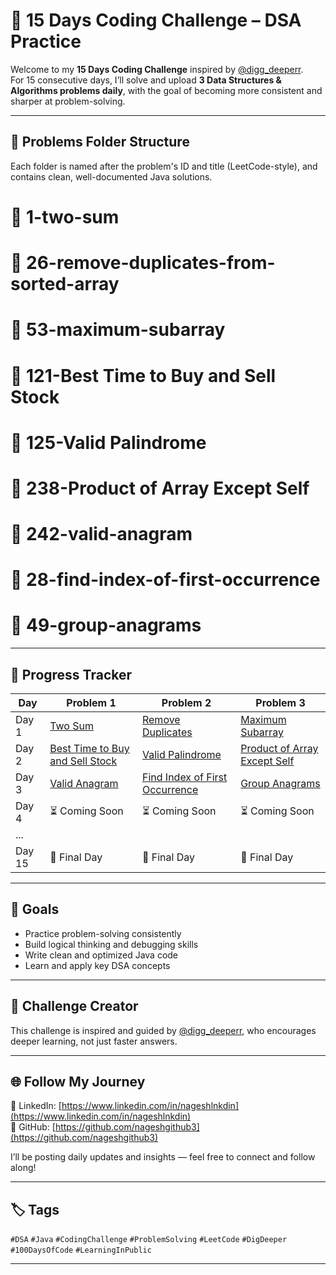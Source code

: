 # 🚀 15 Days Coding Challenge – DSA Practice

Welcome to my **15 Days Coding Challenge** inspired by [@digg_deeperr](https://www.instagram.com/digg_deeperr/).  
For 15 consecutive days, I’ll solve and upload **3 Data Structures & Algorithms problems daily**, with the goal of becoming more consistent and sharper at problem-solving.

---

## 📌 Problems Folder Structure

Each folder is named after the problem's ID and title (LeetCode-style), and contains clean, well-documented Java solutions.

# 📁 1-two-sum
# 📁 26-remove-duplicates-from-sorted-array
# 📁 53-maximum-subarray
# 📁 121-Best Time to Buy and Sell Stock
# 📁 125-Valid Palindrome
# 📁 238-Product of Array Except Self
# 📂 242-valid-anagram
# 📂 28-find-index-of-first-occurrence
# 📂 49-group-anagrams


---

## 📅 Progress Tracker

| Day   | Problem 1 | Problem 2 | Problem 3 |
|-------|-----------|-----------|-----------|
| Day 1 | [Two Sum](./1-two-sum) | [Remove Duplicates](./26-remove-duplicates-from-sorted-array) | [Maximum Subarray](./53-maximum-subarray) |
| Day 2 | [Best Time to Buy and Sell Stock](./121-best-time-to-buy-and-sell-stock) | [Valid Palindrome](./125-valid-palindrome) | [Product of Array Except Self](./238-product-of-array-except-self) |
| Day 3 | [Valid Anagram](./242-valid-anagram) | [Find Index of First Occurrence](./28-find-index-of-first-occurrence) | [Group Anagrams](./49-group-anagrams) |
| Day 4 | ⏳ Coming Soon | ⏳ Coming Soon | ⏳ Coming Soon |
| ...   |             |             |             |
| Day 15 | 🚀 Final Day | 🚀 Final Day | 🚀 Final Day |

---

## 🧠 Goals

- Practice problem-solving consistently
- Build logical thinking and debugging skills
- Write clean and optimized Java code
- Learn and apply key DSA concepts

---

## 🔗 Challenge Creator

This challenge is inspired and guided by [@digg_deeperr](https://www.linkedin.com/in/digg_deeperr/), who encourages deeper learning, not just faster answers.

---

## 🌐 Follow My Journey

📌 LinkedIn: [https://www.linkedin.com/in/nageshlnkdin](https://www.linkedin.com/in/nageshlnkdin)  
📌 GitHub: [https://github.com/nageshgithub3](https://github.com/nageshgithub3)

I’ll be posting daily updates and insights — feel free to connect and follow along!

---

## 🏷️ Tags

`#DSA` `#Java` `#CodingChallenge` `#ProblemSolving` `#LeetCode` `#DigDeeper` `#100DaysOfCode` `#LearningInPublic`

---
